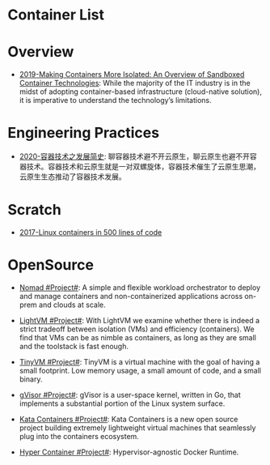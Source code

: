 # Container List

# Overview

- [2019-Making Containers More Isolated: An Overview of Sandboxed Container Technologies](https://unit42.paloaltonetworks.com/making-containers-more-isolated-an-overview-of-sandboxed-container-technologies/): While the majority of the IT industry is in the midst of adopting container-based infrastructure (cloud-native solution), it is imperative to understand the technology’s limitations.

# Engineering Practices

- [2020-容器技术之发展简史](https://mp.weixin.qq.com/s/ccFkJJz97KcuXdO3r5zdXA): 聊容器技术避不开云原生，聊云原生也避不开容器技术。容器技术和云原生就是一对双螺旋体，容器技术催生了云原生思潮，云原生生态推动了容器技术发展。

# Scratch

- [2017-Linux containers in 500 lines of code](https://blog.lizzie.io/linux-containers-in-500-loc.html)

# OpenSource

- [Nomad #Project#](https://www.nomadproject.io/): A simple and flexible workload orchestrator to deploy and manage containers and non-containerized applications across on-prem and clouds at scale.

- [LightVM #Project#](http://cnp.neclab.eu/projects/lightvm/): With LightVM we examine whether there is indeed a strict tradeoff between isolation (VMs) and efficiency (containers). We find that VMs can be as nimble as containers, as long as they are small and the toolstack is fast enough.

- [TinyVM #Project#](https://github.com/jakogut/tinyvm): TinyVM is a virtual machine with the goal of having a small footprint. Low memory usage, a small amount of code, and a small binary.

- [gVisor #Project#](https://github.com/google/gvisor): gVisor is a user-space kernel, written in Go, that implements a substantial portion of the Linux system surface.

- [Kata Containers #Project#](https://katacontainers.io/): Kata Containers is a new open source project building extremely lightweight virtual machines that seamlessly plug into the containers ecosystem.

- [Hyper Container #Project#](https://hypercontainer.io/): Hypervisor-agnostic Docker Runtime.
